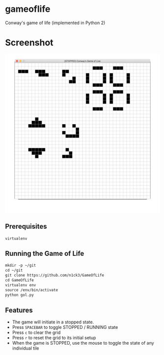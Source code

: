 # gameoflife
Conway's game of life (implemented in Python 2)

# Screenshot

![Game Of Life](https://raw.githubusercontent.com/n1ck3/GameOfLife/master/gol.gif)

## Prerequisites
```
virtualenv
```

## Running the Game of Life
```
mkdir -p ~/git
cd ~/git
git clone https://github.com/n1ck3/GameOfLife
cd GameOfLife
virtualenv env
source /env/bin/activate
python gol.py
```

## Features
* The game will initiate in a stopped state. 
* Press ```SPACEBAR``` to toggle STOPPED / RUNNING state
* Press ```c``` to clear the grid
* Press ```r``` to reset the grid to its initial setup
* When the game is STOPPED, use the mouse to toggle the state of any individual tile
